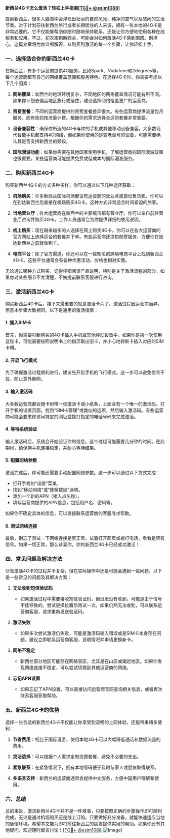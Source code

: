 **新西兰4G卡怎么激活？轻松上手指南[[TG💪+ @esim1088](https://t.me/s/esim1088)]**

提到新西兰，很多人脑海中会浮现出壮丽的自然风光、纯净的空气以及悠闲的生活节奏。对于计划前往新西兰旅行或者长期居住的人来说，拥有一张本地的4G卡是非常必要的。它不仅能够帮助你随时随地保持联系，还能让你方便地使用各种在线服务和应用。不过，初次来到新西兰，可能会对如何激活4G卡感到困惑。别担心，这篇文章将为你详细解答，从购买到激活的每一个步骤，让你轻松上手。

### 一、选择适合你的新西兰4G卡

在新西兰，有多个运营商提供4G服务，比如Spark、Vodafone和2degrees等。每个运营商都有自己的网络覆盖范围和服务特色。在选择4G卡时，你需要考虑以下几个因素：

1. **网络覆盖**：新西兰的地理环境复杂，不同地区的网络覆盖情况可能有所不同。如果你计划去偏远地区旅行或居住，建议选择网络覆盖更广的运营商。
   
2. **资费套餐**：不同的运营商提供的资费套餐差异很大。有些运营商提供流量包月服务，而有些则按流量计费。根据你的需求选择合适的套餐非常重要。

3. **设备兼容性**：确保你所选的4G卡与你的手机或其他移动设备兼容。大多数现代智能手机都支持4G网络，但如果你使用的是较老型号的设备，可能需要确认其是否支持新西兰的频段。

4. **国际漫游功能**：如果你需要在其他国家使用手机，了解运营商的国际漫游政策也很重要。某些运营商可能提供免费或低成本的国际漫游服务。

### 二、购买新西兰4G卡

购买新西兰4G卡的方式多种多样，你可以通过以下几种途径获取：

1. **机场购买**：许多新西兰国际机场都设有运营商的营业点或自动售货机，你可以在到达新西兰后直接在机场购买4G卡。这种方式非常适合时间紧迫的旅客。

2. **当地营业厅**：各大运营商在新西兰的主要城市都有营业厅。你可以亲自前往营业厅咨询并购买4G卡。工作人员通常会为你提供详细的使用说明。

3. **线上购买**：现在越来越多的人选择在网上购买4G卡。你可以在各大运营商的官方网站上选择适合的套餐并下单。有些运营商还提供邮寄服务，方便你在抵达新西兰之前就收到卡。

4. **电商平台**：除了官方渠道，你还可以在一些知名的跨境电商平台上找到新西兰4G卡。这些平台通常会有各种优惠活动，价格也相对实惠。

无论通过哪种方式购买，记得仔细阅读产品说明，特别是关于激活流程的部分。如果你对某些细节不太清楚，不妨提前联系客服进行咨询。

### 三、激活新西兰4G卡

购买新西兰4G卡后，接下来最重要的就是激活卡片了。激活过程因运营商而异，但基本步骤大致相同。以下是通用的激活指南：

#### 1. 插入SIM卡

首先，你需要将新购买的4G卡插入手机或其他移动设备中。如果你是第一次使用这张卡，可能需要按照说明书上的指示取出旧卡，并小心地将新卡插入对应的SIM卡槽。

#### 2. 开启飞行模式

为了确保激活过程顺利进行，建议先开启手机的飞行模式。这一步可以避免信号干扰，防止意外断网。

#### 3. 输入激活码

大多数运营商都会随卡附带一张激活卡或小纸条，上面会有一个唯一的激活码。打开手机的设置页面，找到“SIM卡管理”或类似的选项，然后输入激活码。有些运营商可能会要求你访问特定的网址或拨打指定的电话号码来完成激活。

#### 4. 等待系统验证

输入激活码后，系统会开始验证你的信息。这个过程可能需要几分钟的时间。在此期间，请保持手机连接稳定，并耐心等待结果。

#### 5. 配置网络参数

激活完成后，你可能还需要手动配置网络参数。这一步可以通过以下方式完成：

- 打开手机的“设置”菜单。
- 找到“移动网络”或“蜂窝数据”选项。
- 添加一个新的APN（接入点名称）。
- 填写运营商提供的APN信息，包括用户名、密码等。

如果你不确定具体的信息，可以直接联系运营商的客服寻求帮助。

#### 6. 测试网络连接

最后，别忘了测试一下网络连接是否正常。试着打开网页或拨打电话，看看是否有信号。如果一切正常，那么恭喜你，你的新西兰4G卡已经成功激活！

### 四、常见问题及解决方法

尽管激活4G卡的过程并不复杂，但在实际操作中还是可能会遇到一些问题。以下是一些常见的问题及其解决方案：

1. **无法收到短信验证码**
   - 如果激活过程中需要接收短信验证码，但迟迟没有收到，可能是由于信号不佳导致的。尝试更换位置后再试一次。如果仍然无法收到，可以联系运营商客服，请求重新发送验证码。

2. **激活失败**
   - 如果多次尝试激活仍失败，可能是激活码输入错误或是SIM卡本身存在问题。建议立即联系运营商客服，说明情况并申请更换新卡。

3. **网络不稳定**
   - 新西兰部分地区可能存在网络盲区，尤其是在山区或偏远地区。如果你发现网络连接不稳定，可以尝试切换到其他运营商的网络。

4. **忘记APN设置**
   - 如果忘记了APN设置，可以直接访问运营商官网查询相关信息，或者再次联系客服获取帮助。

### 五、新西兰4G卡的优势

选择一张合适的新西兰4G卡不仅能让你享受到流畅的上网体验，还能带来诸多便利：

1. **节省费用**：相比于国际漫游，使用本地4G卡可以大幅降低通话和数据流量的费用。

2. **灵活选择**：可以根据个人需求定制资费套餐，避免不必要的支出。

3. **紧急联系**：在紧急情况下，拥有本地号码便于及时与家人或朋友取得联系。

4. **多语言支持**：新西兰的运营商通常会提供中文服务，方便中国用户理解和使用。

### 六、总结

总的来说，激活新西兰4G卡并不是一件难事，只要按照正确的步骤操作即可顺利完成。无论是通过机场购买还是线上订购，只要做好充分准备，就能快速适应当地的通信环境。希望本文能为即将前往新西兰的朋友提供实用的帮助。如果你还有其他疑问，欢迎随时留言讨论！[[TG💪+ @esim1088](https://t.me/s/esim1088) ![Image](https://i.postimg.cc/4NQfJmqS/Snipaste-2025-05-13-00-14-12.png)]